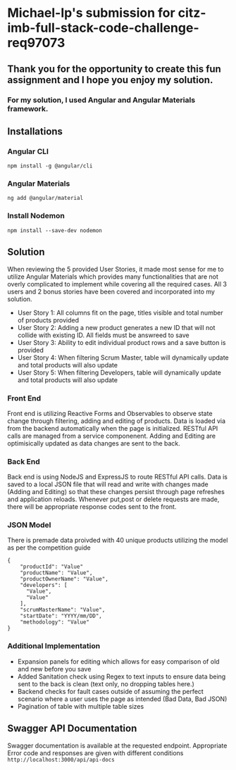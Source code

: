 # Michael-Ip's submission for citz-imb-full-stack-code-challenge-req97073
## Thank you for the opportunity to create this fun assignment and I hope you enjoy my solution.
### For my solution, I used Angular and Angular Materials framework.


## Installations
### Angular CLI
`npm install -g @angular/cli`

### Angular Materials
`ng add @angular/material`

### Install Nodemon
`npm install --save-dev nodemon`

## Solution
When reviewing the 5 provided User Stories, it made most sense for me to utilize Angular Materials which provides many functionalities that are not overly complicated to implement while covering all the required cases. All 3 users and 2 bonus stories have been covered and incorporated into my solution.
- User Story 1: All columns fit on the page, titles visible and total number of products provided
- User Story 2: Adding a new product generates a new ID that will not collide with existing ID. All fields must be answreed to save
- User Story 3: Ability to edit individual product rows and a save button is provided
- User Story 4: When filtering Scrum Master, table will dynamically update and total products will also update
- User Story 5: When filtering Developers, table will dynamically update and total products will also update

### Front End
Front end is utilizing Reactive Forms and Observables to observe state change through filtering, adding and editing of products. Data is loaded via from the backend automatically when the page is initialized. RESTful API calls are managed from a service componenent. Adding and Editing are optimisically updated as data changes are sent to the back.

### Back End
Back end is using NodeJS and ExpressJS to route RESTful API calls. Data is saved to a local JSON file that will read and write with changes made (Adding and Editing) so that these changes persist through page refreshes and application reloads. Whenever put,post or delete requests are made, there will be appropriate response codes sent to the front.

### JSON Model
There is premade data proivded with 40 unique products utilizing the model as per the competition guide
```
{
    "productId": "Value"
    "productName": "Value",
    "productOwnerName": "Value",
    "developers": [
      "Value",
      "Value"
    ],
    "scrumMasterName": "Value",
    "startDate": "YYYY/mm/DD",
    "methodology": "Value"
}
```

### Additional Implementation
- Expansion panels for editing which allows for easy comparison of old and new before you save
- Added Sanitation check using Regex to text inputs to ensure data being sent to the back is clean (text only, no dropping tables here.)
- Backend checks for fault cases outside of assuming the perfect scenario where a user uses the page as intended (Bad Data, Bad JSON)
- Pagination of table with multiple table sizes

## Swagger API Documentation
Swagger documentation is available at the requested endpoint. Appropriate Error code and responses are given with different conditions
`http://localhost:3000/api/api-docs`
